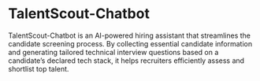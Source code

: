 # TalentScout-Chatbot
TalentScout-Chatbot is an AI-powered hiring assistant that streamlines the candidate screening process. By collecting essential candidate information and generating tailored technical interview questions based on a candidate’s declared tech stack, it helps recruiters efficiently assess and shortlist top talent.
